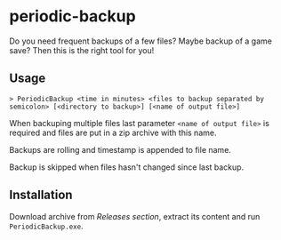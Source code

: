 # periodic-backup
Do you need frequent backups of a few files? Maybe backup of a game save? Then this is the right tool for you!

## Usage
`> PeriodicBackup <time in minutes> <files to backup separated by semicolon> [<directory to backup>] [<name of output file>]`

When backuping multiple files last parameter `<name of output file>` is required and files are put in a zip archive with this name.

Backups are rolling and timestamp is appended to file name.

Backup is skipped when files hasn't changed since last backup.

## Installation
Download archive from _Releases section_, extract its content and run `PeriodicBackup.exe`.
